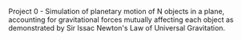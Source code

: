 Project 0 - Simulation of planetary motion of N objects in a plane, accounting for gravitational forces mutually affecting each object as demonstrated by Sir Issac Newton's Law of Universal Gravitation.

